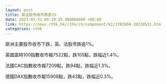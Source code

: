 ```yaml
---
layout: post
title: 英法股市收市跌逾1%
date: 2023-05-31 05:19:29.000000000 +08:00
link: https://news.rthk.hk/rthk/ch/component/k2/1702804-20230531.htm
categories: rthk
---
```


歐洲主要股市收市下跌，英、法股市跌逾1%。

英國富時100指數收市報7522點，跌105點，跌幅近1.4%。

法國CAC指數收市報7209點，跌94點，跌幅近1.3%。

德國DAX指數收市報15908點，跌43點，跌幅近0.3%。
